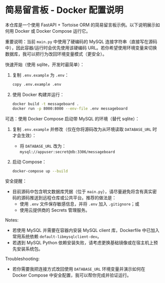 # 简易留言板 - Docker 配置说明

本仓库是一个使用 FastAPI + Tortoise ORM 的简易留言板示例。以下说明展示如何用 Docker 或 Docker Compose 运行它。

重要说明：当前 `main.py` 中使用了硬编码的 MySQL 连接字符串（直接写在源码中），因此容器/运行时会优先使用该硬编码 URL。若你希望使用环境变量来切换数据库，我可以把行为改回环境变量模式（更安全）。

快速开始（使用 sqlite，开发时最简单）：

1. 复制 `.env.example` 为 `.env`：

   ```bash
   copy .env.example .env
   ```

2. 使用 Docker 构建并运行：

   ```bash
   docker build -t messageboard .
   docker run -p 8000:8000 --env-file .env messageboard
   ```

可选：使用 Docker Compose 启动带 MySQL 的环境（替代 sqlite）：

1. 复制 `.env.example` 并修改（仅在你将源码改为从环境读取 `DATABASE_URL` 时才会生效）：

   - 将 `DATABASE_URL` 改为：
     `mysql://appuser:secret@db:3306/messageboard`

2. 启动 Compose：

   ```bash
   docker-compose up --build
   ```

安全提醒：
- 目前源码中包含明文数据库凭据（位于 `main.py`），请尽量避免将含有真实密码的源码推送到远程仓库或公共平台。推荐的做法是：
  - 使用 `.env` 文件保存敏感信息，并将 `.env` 加入 `.gitignore`；或
  - 使用云提供商的 Secrets 管理服务。

Notes:
- 若使用 MySQL 并需要在容器内安装 MySQL client 库，Dockerfile 中已加入常用系统依赖 `default-libmysqlclient-dev`。
- 若遇到 MySQL Python 依赖安装失败，请考虑更换基础镜像或在宿主机上预先安装系统包。

Troubleshooting:
- 若你需要我把连接方式改回使用 `DATABASE_URL` 环境变量并演示如何在 Docker Compose 中安全配置，我可以帮你完成并验证运行。
